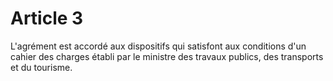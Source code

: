 # Article 3

L'agrément est accordé aux dispositifs qui satisfont aux conditions d'un cahier des charges établi par le ministre des travaux publics, des transports et du tourisme.
